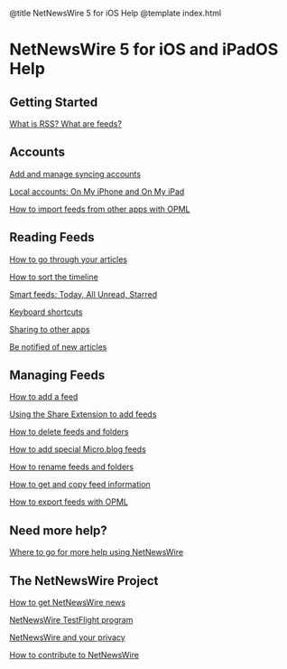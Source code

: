 @title NetNewsWire 5 for iOS Help
@template index.html

# NetNewsWire 5 for iOS and iPadOS Help

<!--

Work in progress key
--------------------

░▒▓█  work has yet to begin
░▒▓   in progress
░▒    writing believed to be complete, needs final editing
░     final checks
      complete
      
████  review for suitability

-->


Getting Started
---------------

[What is RSS? What are feeds?](what-is-rss)



Accounts
--------

[Add and manage syncing accounts](syncing-accounts) <!--░▒▓█-->

[Local accounts: On My iPhone and On My iPad](on-my-ios-device)

[How to import feeds from other apps with OPML](import-opml)



Reading Feeds
-------------

[How to go through your articles](reading-articles) <!--░▒▓█-->

[How to sort the timeline](sorting-the-timeline)

[Smart feeds: Today, All Unread, Starred](smart-feeds)

[Keyboard shortcuts](keyboard-shortcuts) <!--***░▒▓***-->

[Sharing to other apps](sharing-articles) <!--░▒▓█-->

[Be notified of new articles](notifications)



Managing Feeds
--------------

[How to add a feed](adding-feeds) <!--░▒▓█-->

[Using the Share Extension to add feeds](add-with-share-extension) <!--░▒▓█-->

[How to delete feeds and folders](deleting-feeds-folders)

[How to add special Micro.blog feeds](micro-blog-feeds)

[How to rename feeds and folders](renaming-feeds) <!--***░▒▓█***-->

[How to get and copy feed information](feed-info)

[How to export feeds with OPML](export-opml)



Need more help?
---------------

[Where to go for more help using NetNewsWire](getting-more-help)



The NetNewsWire Project
-----------------------

[How to get NetNewsWire news](netnewswire-news)

[NetNewsWire TestFlight program](testflight)

[NetNewsWire and your privacy](privacy)

[How to contribute to NetNewsWire](contributing)
